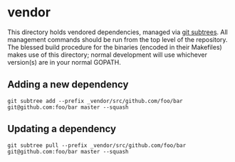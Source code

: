 # vendor

This directory holds vendored dependencies, managed via [git subtrees](http://blogs.atlassian.com/2013/05/alternatives-to-git-submodule-git-subtree). All
management commands should be run from the top level of the repository. The
blessed build procedure for the binaries (encoded in their Makefiles) makes use
of this directory; normal development will use whichever version(s) are in your
normal GOPATH.

## Adding a new dependency

    git subtree add --prefix _vendor/src/github.com/foo/bar git@github.com:foo/bar master --squash

## Updating a dependency

    git subtree pull --prefix _vendor/src/github.com/foo/bar git@github.com:foo/bar master --squash

